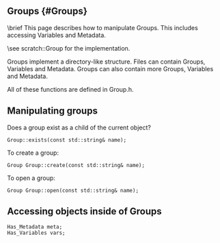 Groups {#Groups}
----------------

\brief This page describes how to manipulate Groups. This includes accessing Variables and Metadata.

\see scratch::Group for the implementation.

Groups implement a directory-like structure. Files can contain Groups, Variables and Metadata.
Groups can also contain more Groups, Variables and Metadata.

All of these functions are defined in Group.h.


## Manipulating groups

Does a group exist as a child of the current object?
```
Group::exists(const std::string& name);
```

To create a group:
```
Group Group::create(const std::string& name);
```

To open a group:
```
Group Group::open(const std::string& name);
```

## Accessing objects inside of Groups

```
Has_Metadata meta;
Has_Variables vars;
```

